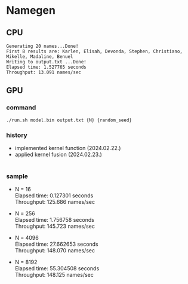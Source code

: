 # Namegen
##  CPU  
    Generating 20 names...Done!  
    First 8 results are: Karlen, Elisah, Devonda, Stephen, Christiano, Mikelle, Madaline, Benuel  
    Writing to output.txt ...Done!  
    Elapsed time: 1.527765 seconds  
    Throughput: 13.091 names/sec  
  
## GPU  
### command  
    ./run.sh model.bin output.txt {N} {random_seed}  

###  history
- implemented kernel function (2024.02.22.)  
- applied kernel fusion (2024.02.23.)<br><br>
  
###  sample  
- N = 16  
Elapsed time: 0.127301 seconds  
Throughput: 125.686 names/sec  

  
- N = 256  
Elapsed time: 1.756758 seconds  
Throughput: 145.723 names/sec  

  
- N = 4096  
Elapsed time: 27.662653 seconds  
Throughput: 148.070 names/sec  
  
- N = 8192  
Elapsed time: 55.304508 seconds  
Throughput: 148.125 names/sec  
  
